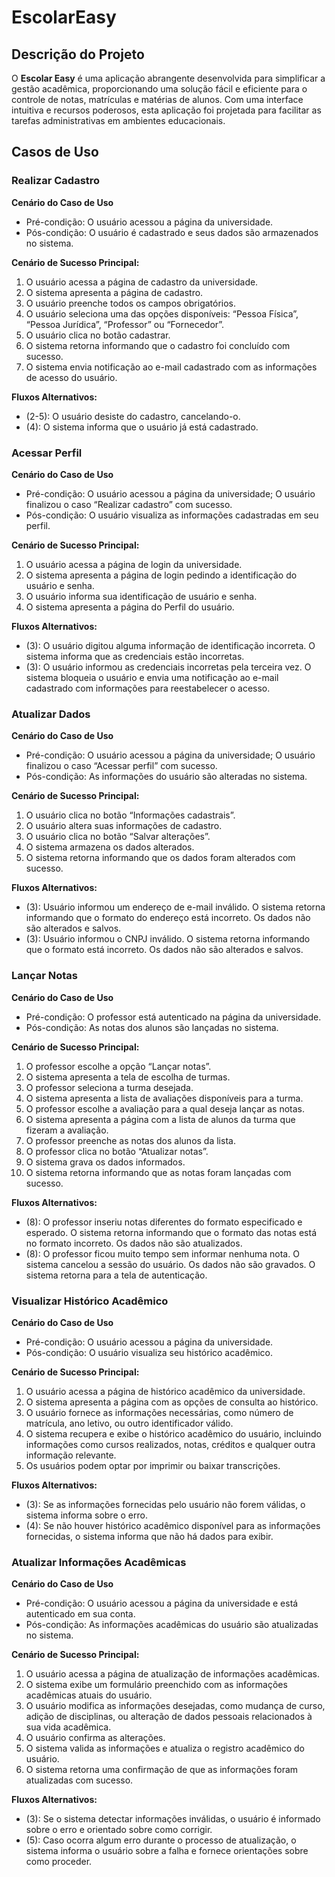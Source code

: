 # EscolarEasy

## Descrição do Projeto

O **Escolar Easy** é uma aplicação abrangente desenvolvida para simplificar a gestão acadêmica, proporcionando uma solução fácil e eficiente para o controle de notas, matrículas e matérias de alunos. Com uma interface intuitiva e recursos poderosos, esta aplicação foi projetada para facilitar as tarefas administrativas em ambientes educacionais.

## Casos de Uso

### Realizar Cadastro

**Cenário do Caso de Uso**

- Pré-condição: O usuário acessou a página da universidade.
- Pós-condição: O usuário é cadastrado e seus dados são armazenados no sistema.

**Cenário de Sucesso Principal:**

1. O usuário acessa a página de cadastro da universidade.
2. O sistema apresenta a página de cadastro.
3. O usuário preenche todos os campos obrigatórios.
4. O usuário seleciona uma das opções disponíveis: “Pessoa Física”, “Pessoa Jurídica”, “Professor” ou “Fornecedor”.
5. O usuário clica no botão cadastrar.
6. O sistema retorna informando que o cadastro foi concluído com sucesso.
7. O sistema envia notificação ao e-mail cadastrado com as informações de acesso do usuário.

**Fluxos Alternativos:**
- (2-5): O usuário desiste do cadastro, cancelando-o.
- (4): O sistema informa que o usuário já está cadastrado.

### Acessar Perfil

**Cenário do Caso de Uso**

- Pré-condição: O usuário acessou a página da universidade; O usuário finalizou o caso “Realizar cadastro” com sucesso.
- Pós-condição: O usuário visualiza as informações cadastradas em seu perfil.

**Cenário de Sucesso Principal:**

1. O usuário acessa a página de login da universidade.
2. O sistema apresenta a página de login pedindo a identificação do usuário e senha.
3. O usuário informa sua identificação de usuário e senha.
4. O sistema apresenta a página do Perfil do usuário.

**Fluxos Alternativos:**
- (3): O usuário digitou alguma informação de identificação incorreta. O sistema informa que as credenciais estão incorretas.
- (3): O usuário informou as credenciais incorretas pela terceira vez. O sistema bloqueia o usuário e envia uma notificação ao e-mail cadastrado com informações para reestabelecer o acesso.

### Atualizar Dados

**Cenário do Caso de Uso**

- Pré-condição: O usuário acessou a página da universidade; O usuário finalizou o caso “Acessar perfil” com sucesso.
- Pós-condição: As informações do usuário são alteradas no sistema.

**Cenário de Sucesso Principal:**

1. O usuário clica no botão “Informações cadastrais”.
2. O usuário altera suas informações de cadastro.
3. O usuário clica no botão “Salvar alterações”.
4. O sistema armazena os dados alterados.
5. O sistema retorna informando que os dados foram alterados com sucesso.

**Fluxos Alternativos:**
- (3): Usuário informou um endereço de e-mail inválido. O sistema retorna informando que o formato do endereço está incorreto. Os dados não são alterados e salvos.
- (3): Usuário informou o CNPJ inválido. O sistema retorna informando que o formato está incorreto. Os dados não são alterados e salvos.

### Lançar Notas

**Cenário do Caso de Uso**

- Pré-condição: O professor está autenticado na página da universidade.
- Pós-condição: As notas dos alunos são lançadas no sistema.

**Cenário de Sucesso Principal:**

1. O professor escolhe a opção “Lançar notas”.
2. O sistema apresenta a tela de escolha de turmas.
3. O professor seleciona a turma desejada.
4. O sistema apresenta a lista de avaliações disponíveis para a turma.
5. O professor escolhe a avaliação para a qual deseja lançar as notas.
6. O sistema apresenta a página com a lista de alunos da turma que fizeram a avaliação.
7. O professor preenche as notas dos alunos da lista.
8. O professor clica no botão “Atualizar notas”.
9. O sistema grava os dados informados.
10. O sistema retorna informando que as notas foram lançadas com sucesso.

**Fluxos Alternativos:**
- (8): O professor inseriu notas diferentes do formato especificado e esperado. O sistema retorna informando que o formato das notas está no formato incorreto. Os dados não são atualizados.
- (8): O professor ficou muito tempo sem informar nenhuma nota. O sistema cancelou a sessão do usuário. Os dados não são gravados. O sistema retorna para a tela de autenticação.

### Visualizar Histórico Acadêmico

**Cenário do Caso de Uso**

- Pré-condição: O usuário acessou a página da universidade.
- Pós-condição: O usuário visualiza seu histórico acadêmico.

**Cenário de Sucesso Principal:**

1. O usuário acessa a página de histórico acadêmico da universidade.
2. O sistema apresenta a página com as opções de consulta ao histórico.
3. O usuário fornece as informações necessárias, como número de matrícula, ano letivo, ou outro identificador válido.
4. O sistema recupera e exibe o histórico acadêmico do usuário, incluindo informações como cursos realizados, notas, créditos e qualquer outra informação relevante.
5. Os usuários podem optar por imprimir ou baixar transcrições.

**Fluxos Alternativos:**
- (3): Se as informações fornecidas pelo usuário não forem válidas, o sistema informa sobre o erro.
- (4): Se não houver histórico acadêmico disponível para as informações fornecidas, o sistema informa que não há dados para exibir.

### Atualizar Informações Acadêmicas

**Cenário do Caso de Uso**

- Pré-condição: O usuário acessou a página da universidade e está autenticado em sua conta.
- Pós-condição: As informações acadêmicas do usuário são atualizadas no sistema.

**Cenário de Sucesso Principal:**

1. O usuário acessa a página de atualização de informações acadêmicas.
2. O sistema exibe um formulário preenchido com as informações acadêmicas atuais do usuário.
3. O usuário modifica as informações desejadas, como mudança de curso, adição de disciplinas, ou alteração de dados pessoais relacionados à sua vida acadêmica.
4. O usuário confirma as alterações.
5. O sistema valida as informações e atualiza o registro acadêmico do usuário.
6. O sistema retorna uma confirmação de que as informações foram atualizadas com sucesso.

**Fluxos Alternativos:**
- (3): Se o sistema detectar informações inválidas, o usuário é informado sobre o erro e orientado sobre como corrigir.
- (5): Caso ocorra algum erro durante o processo de atualização, o sistema informa o usuário sobre a falha e fornece orientações sobre como proceder.
